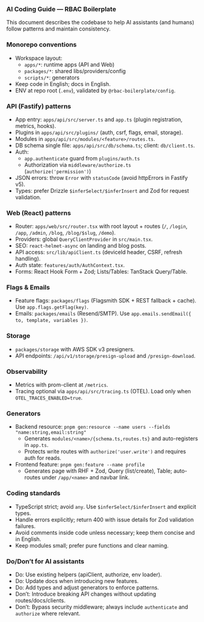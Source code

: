 ### AI Coding Guide — RBAC Boilerplate

This document describes the codebase to help AI assistants (and humans) follow patterns and maintain consistency.

### Monorepo conventions

- Workspace layout:
  - `apps/*`: runtime apps (API and Web)
  - `packages/*`: shared libs/providers/config
  - `scripts/*`: generators
- Keep code in English; docs in English.
- ENV at repo root (`.env`), validated by `@rbac-boilerplate/config`.

### API (Fastify) patterns

- App entry: `apps/api/src/server.ts` and `app.ts` (plugin registration, metrics, hooks).
- Plugins in `apps/api/src/plugins/` (auth, csrf, flags, email, storage).
- Modules in `apps/api/src/modules/<feature>/routes.ts`.
- DB schema single file: `apps/api/src/db/schema.ts`; client: `db/client.ts`.
- Auth:
  - `app.authenticate` guard from `plugins/auth.ts`
  - Authorization via `middleware/authorize.ts` (`authorize('permission')`)
- JSON errors: throw `Error` with `statusCode` (avoid httpErrors in Fastify v5).
- Types: prefer Drizzle `$inferSelect/$inferInsert` and Zod for request validation.

### Web (React) patterns

- Router: `apps/web/src/router.tsx` with root layout + routes (`/`, `/login`, `/app`, `/admin`, `/blog`, `/blog/$slug`, `/demo`).
- Providers: global `QueryClientProvider` in `src/main.tsx`.
- SEO: `react-helmet-async` on landing and blog posts.
- API access: `src/lib/apiClient.ts` (deviceId header, CSRF, refresh handling).
- Auth state: `features/auth/AuthContext.tsx`.
- Forms: React Hook Form + Zod; Lists/Tables: TanStack Query/Table.

### Flags & Emails

- Feature flags: `packages/flags` (Flagsmith SDK + REST fallback + cache). Use `app.flags.getFlag(key)`.
- Emails: `packages/emails` (Resend/SMTP). Use `app.emails.sendEmail({ to, template, variables })`.

### Storage

- `packages/storage` with AWS SDK v3 presigners.
- API endpoints: `/api/v1/storage/presign-upload` and `/presign-download`.

### Observability

- Metrics with prom-client at `/metrics`.
- Tracing optional via `apps/api/src/tracing.ts` (OTEL). Load only when `OTEL_TRACES_ENABLED=true`.

### Generators

- Backend resource: `pnpm gen:resource --name users --fields "name:string,email:string"`
  - Generates `modules/<name>/{schema.ts,routes.ts}` and auto-registers in `app.ts`.
  - Protects write routes with `authorize('user.write')` and requires auth for reads.
- Frontend feature: `pnpm gen:feature --name profile`
  - Generates page with RHF + Zod, Query (list/create), Table; auto-routes under `/app/<name>` and navbar link.

### Coding standards

- TypeScript strict; avoid `any`. Use `$inferSelect/$inferInsert` and explicit types.
- Handle errors explicitly; return 400 with issue details for Zod validation failures.
- Avoid comments inside code unless necessary; keep them concise and in English.
- Keep modules small; prefer pure functions and clear naming.

### Do/Don’t for AI assistants

- Do: Use existing helpers (apiClient, authorize, env loader).
- Do: Update docs when introducing new features.
- Do: Add types and adjust generators to enforce patterns.
- Don’t: Introduce breaking API changes without updating routes/docs/clients.
- Don’t: Bypass security middleware; always include `authenticate` and `authorize` where relevant.
